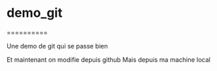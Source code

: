 # demo_git
==========

Une demo de git qui se passe bien

Et maintenant on modifie depuis github
Mais depuis ma machine local